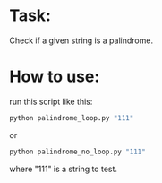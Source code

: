 # Task:
Check if a given string is a palindrome.

# How to use:
run this script like this:
```bash
python palindrome_loop.py "111"
```
or
```bash
python palindrome_no_loop.py "111"
```
where "111" is a string to test.
